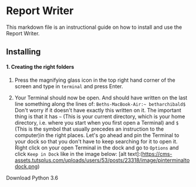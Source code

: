 # Report Writer
This markdown file is an instructional guide on how to install and use the Report Writer.

## Installing 

#### 1. Creating the right folders
  
  1. Press the magnifying glass icon in the top right hand corner of the screen and type in `terminal` and press Enter. 
   
  2. Your Terminal should now be open. And should have written on the last line something along the lines of: 
  `Beths-MacBook-Air:~ betharchibald$` Don't worry if it doesn't have exactly this written on it. The important thing 
  is that it has `~` (This is your current directory, which is your home directory, i.e. where you start when you first
  open a Terminal) and `$` (This is the symbol that usually precedes an instruction to the computer)in the right places.
   Let's go ahead and pin the Terminal to your dock so that you don't have to keep searching for it to open it. 
  Right click on your open Terminal in the dock and go to `Options` and click `Keep in Dock` like in the image below:
  [alt text]:(https://cms-assets.tutsplus.com/uploads/users/53/posts/23318/image/pinterminaltodock.png)
  
Download Python 3.6


